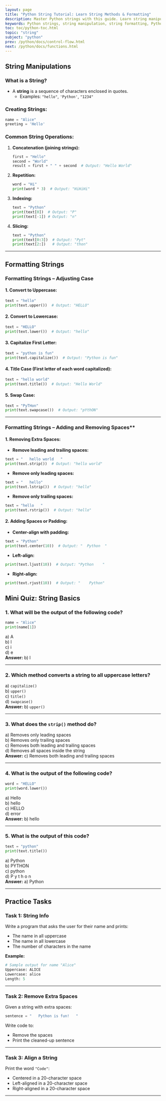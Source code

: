 ```yaml
---
layout: page
title: "Python String Tutorial: Learn String Methods & Formatting" 
description: Master Python strings with this guide. Learn string manipulations, methods, slicing, and formatting with examples to improve your Python coding skills fast.  
keywords: ​Python strings, string manipulation, string formatting, Python tutorial, string methods, Python basics, string operations, beginner Python, Python string examples, Python string functions, learn with yasir
toc: toc/python-toc.html
topic: "string"
subject: "python"
prev: /python/docs/control-flow.html
next: /python/docs/functions.html
---
```


## String Manipulations

### What is a String?
- A **string** is a sequence of characters enclosed in quotes.
  - Examples: `"hello"`, `'Python'`, `"1234"`

### Creating Strings:
```python
name = "Alice"
greeting = 'Hello'
```

### Common String Operations:
1. **Concatenation (joining strings):**
   ```python
   first = "Hello"
   second = "World"
   result = first + " " + second  # Output: "Hello World"
   ```

2. **Repetition:**
   ```python
   word = "Hi"
   print(word * 3)  # Output: "HiHiHi"
   ```

3. **Indexing:**
   ```python
   text = "Python"
   print(text[0])  # Output: "P"
   print(text[-1]) # Output: "n"
   ```

4. **Slicing:**
   ```python
   text = "Python"
   print(text[0:3])  # Output: "Pyt"
   print(text[2:])   # Output: "thon"
   ```

---

## Formatting Strings

### Formatting Strings – Adjusting Case

#### 1. **Convert to Uppercase:**
```python
text = "hello"
print(text.upper())  # Output: "HELLO"
```

#### 2. **Convert to Lowercase:**
```python
text = "HELLO"
print(text.lower())  # Output: "hello"
```

#### 3. **Capitalize First Letter:**
```python
text = "python is fun"
print(text.capitalize())  # Output: "Python is fun"
```

#### 4. **Title Case (First letter of each word capitalized):**
```python
text = "hello world"
print(text.title())  # Output: "Hello World"
```

#### 5. **Swap Case:**
```python
text = "PyTHon"
print(text.swapcase())  # Output: "pYthON"
```

---

### Formatting Strings – Adding and Removing Spaces**

#### 1. **Removing Extra Spaces:**
- **Remove leading and trailing spaces:**
```python
text = "   hello world   "
print(text.strip())  # Output: "hello world"
```

- **Remove only leading spaces:**
```python
text = "   hello"
print(text.lstrip())  # Output: "hello"
```

- **Remove only trailing spaces:**
```python
text = "hello   "
print(text.rstrip())  # Output: "hello"
```

#### 2. **Adding Spaces or Padding:**
- **Center-align with padding:**
```python
text = "Python"
print(text.center(10))  # Output: "  Python  "
```

- **Left-align:**
```python
print(text.ljust(10))  # Output: "Python    "
```

- **Right-align:**
```python
print(text.rjust(10))  # Output: "    Python"
```

## **Mini Quiz: String Basics**

### **1. What will be the output of the following code?**
```python
name = "Alice"
print(name[1])
```
a) A  
b) l  
c) i  
d) e  
**Answer:** b) l

---

### **2. Which method converts a string to all uppercase letters?**  
a) `capitalize()`  
b) `upper()`  
c) `title()`  
d) `swapcase()`  
**Answer:** b) `upper()`

---

### **3. What does the `strip()` method do?**  
a) Removes only leading spaces  
b) Removes only trailing spaces  
c) Removes both leading and trailing spaces  
d) Removes all spaces inside the string  
**Answer:** c) Removes both leading and trailing spaces

---

### **4. What is the output of the following code?**
```python
word = "HELLO"
print(word.lower())
```
a) Hello  
b) hello  
c) HELLO  
d) error  
**Answer:** b) hello

---

### **5. What is the output of this code?**
```python
text = "python"
print(text.title())
```
a) Python  
b) PYTHON  
c) python  
d) P y t h o n  
**Answer:** a) Python

---

## **Practice Tasks**

### Task 1: String Info
Write a program that asks the user for their name and prints:
- The name in all uppercase
- The name in all lowercase
- The number of characters in the name

**Example:**
```python
# Sample output for name "Alice"
Uppercase: ALICE  
Lowercase: alice  
Length: 5
```

---

### Task 2: Remove Extra Spaces
Given a string with extra spaces:
```python
sentence = "   Python is fun!   "
```
Write code to:
- Remove the spaces
- Print the cleaned-up sentence

---

### Task 3: Align a String
Print the word `"Code"`:
- Centered in a 20-character space
- Left-aligned in a 20-character space
- Right-aligned in a 20-character space

---

